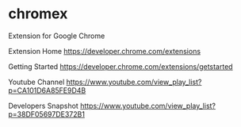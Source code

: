 # chromex
Extension for Google Chrome

Extension Home
https://developer.chrome.com/extensions

Getting Started
https://developer.chrome.com/extensions/getstarted

Youtube Channel
https://www.youtube.com/view_play_list?p=CA101D6A85FE9D4B

Developers Snapshot
https://www.youtube.com/view_play_list?p=38DF05697DE372B1
